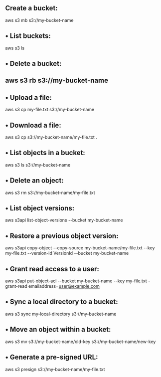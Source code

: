  ## Create a bucket:

aws s3 mb s3://my-bucket-name 

## • List buckets: 

aws s3 ls  

## • Delete a bucket: 

## aws s3 rb s3://my-bucket-name 

## • Upload a file:

aws s3 cp my-file.txt s3://my-bucket-name

## • Download a file: 

aws s3 cp s3://my-bucket-name/my-file.txt . 

## • List objects in a bucket:

aws s3 ls s3://my-bucket-name

## • Delete an object: 

aws s3 rm s3://my-bucket-name/my-file.txt 

## • List object versions:

aws s3api list-object-versions --bucket my-bucket-name 

## • Restore a previous object version: 

aws s3api copy-object --copy-source my-bucket-name/my-file.txt --key my-file.txt --version-id VersionId --bucket my-bucket-name 

## • Grant read access to a user:

aws s3api put-object-acl --bucket my-bucket-name --key my-file.txt -grant-read emailaddress=user@example.com 

##  • Sync a local directory to a bucket: 

aws s3 sync my-local-directory s3://my-bucket-name 

## • Move an object within a bucket:

aws s3 mv s3://my-bucket-name/old-key s3://my-bucket-name/new-key  
 
##  • Generate a pre-signed URL:   

aws s3 presign s3://my-bucket-name/my-file.txt 

